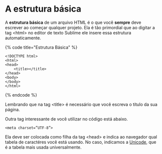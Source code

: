 # A estrutura básica

A **estrutura básica** de um arquivo HTML é o que você **sempre** deve escrever ao começar qualquer projeto. Ela é tão primordial que ao digitar a tag &lt;html&gt; no editor de texto Sublime ele insere essa estrutura automaticamente.

{% code title="Estrutura Básica" %}
```markup
<!DOCTYPE html>
<html>
<head>
    <title></title>
</head>
<body>
</body>
</html>
```
{% endcode %}

Lembrando que na tag &lt;title&gt; é necessário que você escreva o título da sua página.

Outra tag interessante de você utilizar no código está abaixo.

```markup
<meta charset=”UTF-8”>
```

Ela deve ser colocada como filha da tag &lt;head&gt; e indica ao navegador qual tabela de caractéres você está usando. No caso, indicamos a [Unicode](https://home.unicode.org/), que é a tabela mais usada universalmente.

